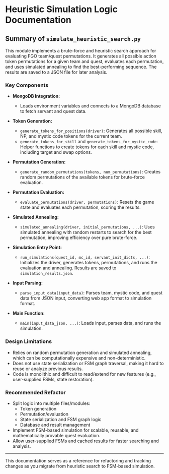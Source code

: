 # Heuristic Simulation Logic Documentation

## Summary of `simulate_heuristic_search.py`

This module implements a brute-force and heuristic search approach for evaluating FGO team/quest permutations. It generates all possible action token permutations for a given team and quest, evaluates each permutation, and uses simulated annealing to find the best-performing sequence. The results are saved to a JSON file for later analysis.

### Key Components

- **MongoDB Integration:**
  - Loads environment variables and connects to a MongoDB database to fetch servant and quest data.

- **Token Generation:**
  - `generate_tokens_for_positions(driver)`: Generates all possible skill, NP, and mystic code tokens for the current team.
  - `generate_tokens_for_skill` and `generate_tokens_for_mystic_code`: Helper functions to create tokens for each skill and mystic code, including target and swap options.

- **Permutation Generation:**
  - `generate_random_permutations(tokens, num_permutations)`: Creates random permutations of the available tokens for brute-force evaluation.

- **Permutation Evaluation:**
  - `evaluate_permutations(driver, permutations)`: Resets the game state and evaluates each permutation, scoring the results.

- **Simulated Annealing:**
  - `simulated_annealing(driver, initial_permutations, ...)`: Uses simulated annealing with random restarts to search for the best permutation, improving efficiency over pure brute-force.

- **Simulation Entry Point:**
  - `run_simulations(quest_id, mc_id, servant_init_dicts, ...)`: Initializes the driver, generates tokens, permutations, and runs the evaluation and annealing. Results are saved to `simulation_results.json`.

- **Input Parsing:**
  - `parse_input_data(input_data)`: Parses team, mystic code, and quest data from JSON input, converting web app format to simulation format.

- **Main Function:**
  - `main(input_data_json, ...)`: Loads input, parses data, and runs the simulation.

### Design Limitations
- Relies on random permutation generation and simulated annealing, which can be computationally expensive and non-deterministic.
- Does not use state serialization or FSM graph traversal, making it hard to reuse or analyze previous results.
- Code is monolithic and difficult to read/extend for new features (e.g., user-supplied FSMs, state restoration).

### Recommended Refactor
- Split logic into multiple files/modules:
  - Token generation
  - Permutation/evaluation
  - State serialization and FSM graph logic
  - Database and result management
- Implement FSM-based simulation for scalable, reusable, and mathematically provable quest evaluation.
- Allow user-supplied FSMs and cached results for faster searching and analysis.

---
This documentation serves as a reference for refactoring and tracking changes as you migrate from heuristic search to FSM-based simulation.
